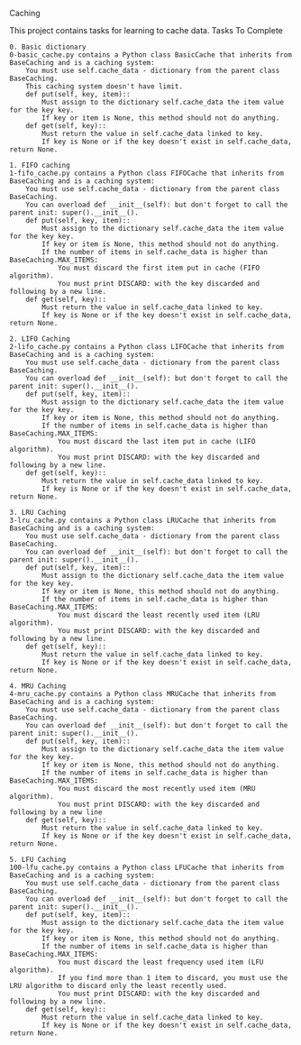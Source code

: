 Caching

This project contains tasks for learning to cache data.
Tasks To Complete

    0. Basic dictionary
    0-basic_cache.py contains a Python class BasicCache that inherits from BaseCaching and is a caching system:
        You must use self.cache_data - dictionary from the parent class BaseCaching.
        This caching system doesn't have limit.
        def put(self, key, item)::
            Must assign to the dictionary self.cache_data the item value for the key key.
            If key or item is None, this method should not do anything.
        def get(self, key)::
            Must return the value in self.cache_data linked to key.
            If key is None or if the key doesn't exist in self.cache_data, return None.

    1. FIFO caching
    1-fifo_cache.py contains a Python class FIFOCache that inherits from BaseCaching and is a caching system:
        You must use self.cache_data - dictionary from the parent class BaseCaching.
        You can overload def __init__(self): but don't forget to call the parent init: super().__init__().
        def put(self, key, item)::
            Must assign to the dictionary self.cache_data the item value for the key key.
            If key or item is None, this method should not do anything.
            If the number of items in self.cache_data is higher than BaseCaching.MAX_ITEMS:
                You must discard the first item put in cache (FIFO algorithm).
                You must print DISCARD: with the key discarded and following by a new line.
        def get(self, key)::
            Must return the value in self.cache_data linked to key.
            If key is None or if the key doesn't exist in self.cache_data, return None.

    2. LIFO Caching
    2-lifo_cache.py contains a Python class LIFOCache that inherits from BaseCaching and is a caching system:
        You must use self.cache_data - dictionary from the parent class BaseCaching.
        You can overload def __init__(self): but don't forget to call the parent init: super().__init__().
        def put(self, key, item)::
            Must assign to the dictionary self.cache_data the item value for the key key.
            If key or item is None, this method should not do anything.
            If the number of items in self.cache_data is higher than BaseCaching.MAX_ITEMS:
                You must discard the last item put in cache (LIFO algorithm).
                You must print DISCARD: with the key discarded and following by a new line.
        def get(self, key)::
            Must return the value in self.cache_data linked to key.
            If key is None or if the key doesn't exist in self.cache_data, return None.

    3. LRU Caching
    3-lru_cache.py contains a Python class LRUCache that inherits from BaseCaching and is a caching system:
        You must use self.cache_data - dictionary from the parent class BaseCaching.
        You can overload def __init__(self): but don't forget to call the parent init: super().__init__().
        def put(self, key, item)::
            Must assign to the dictionary self.cache_data the item value for the key key.
            If key or item is None, this method should not do anything.
            If the number of items in self.cache_data is higher than BaseCaching.MAX_ITEMS:
                You must discard the least recently used item (LRU algorithm).
                You must print DISCARD: with the key discarded and following by a new line.
        def get(self, key)::
            Must return the value in self.cache_data linked to key.
            If key is None or if the key doesn't exist in self.cache_data, return None.

    4. MRU Caching
    4-mru_cache.py contains a Python class MRUCache that inherits from BaseCaching and is a caching system:
        You must use self.cache_data - dictionary from the parent class BaseCaching.
        You can overload def __init__(self): but don't forget to call the parent init: super().__init__().
        def put(self, key, item)::
            Must assign to the dictionary self.cache_data the item value for the key key.
            If key or item is None, this method should not do anything.
            If the number of items in self.cache_data is higher than BaseCaching.MAX_ITEMS:
                You must discard the most recently used item (MRU algorithm).
                You must print DISCARD: with the key discarded and following by a new line
        def get(self, key)::
            Must return the value in self.cache_data linked to key.
            If key is None or if the key doesn't exist in self.cache_data, return None.

    5. LFU Caching
    100-lfu_cache.py contains a Python class LFUCache that inherits from BaseCaching and is a caching system:
        You must use self.cache_data - dictionary from the parent class BaseCaching.
        You can overload def __init__(self): but don't forget to call the parent init: super().__init__().
        def put(self, key, item)::
            Must assign to the dictionary self.cache_data the item value for the key key.
            If key or item is None, this method should not do anything.
            If the number of items in self.cache_data is higher than BaseCaching.MAX_ITEMS:
                You must discard the least frequency used item (LFU algorithm).
                If you find more than 1 item to discard, you must use the LRU algorithm to discard only the least recently used.
                You must print DISCARD: with the key discarded and following by a new line.
        def get(self, key)::
            Must return the value in self.cache_data linked to key.
            If key is None or if the key doesn't exist in self.cache_data, return None.
